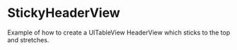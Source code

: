 StickyHeaderView
================

Example of how to create a UITableView HeaderView which sticks to the top and stretches.
